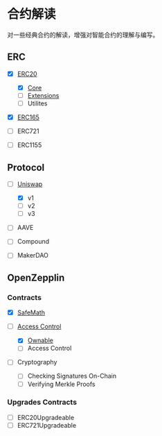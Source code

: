 # 合约解读

对一些经典合约的解读，增强对智能合约的理解与编写。

## ERC

- [x] [ERC20](https://github.com/Confucian-e/SolidityContract-Interpretation/tree/main/ERC20)
  
  - [x] [Core](https://github.com/Confucian-e/SolidityContract-Interpretation/tree/main/ERC20/Core)
  - [ ] [Extensions](https://github.com/Confucian-e/SolidityContract-Interpretation/tree/main/ERC20/Extensions)
  - [ ] Utilites

- [x] [ERC165](https://github.com/Confucian-e/SolidityContract-Interpretation/tree/main/ERC165)

- [ ] ERC721

- [ ] ERC1155

## Protocol

- [ ] [Uniswap](https://github.com/Confucian-e/SolidityContract-Interpretation/tree/main/Uniswap)
  
  - [x] v1
  - [ ] v2
  - [ ] v3

- [ ] AAVE

- [ ] Compound

- [ ] MakerDAO

## OpenZepplin

### Contracts

- [x] [SafeMath](https://github.com/Confucian-e/SolidityContract-Interpretation/tree/main/SafeMath)

- [ ] [Access Control](https://github.com/Confucian-e/SolidityContract-Interpretation/tree/main/Access-Control)
  
  - [x] [Ownable](https://github.com/Confucian-e/SolidityContract-Interpretation/tree/main/Access-Control/Ownable)
  - [ ] Access Control

- [ ] Cryptography
  
  - [ ] Checking Signatures On-Chain
  - [ ] Verifying Merkle Proofs

### Upgrades Contracts

- [ ] ERC20Upgradeable
- [ ] ERC721Upgradeable

